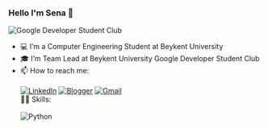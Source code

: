 ### Hello I'm Sena 👋
![Google Developer Student Club](https://media.giphy.com/media/eIahGoLu190H4EASVU/giphy.gif)                                                                                    
- 💻 I’m a Computer Engineering Student at Beykent University
- 🎓 I’m Team Lead at Beykent University Google Developer Student Club
- 📫 How to reach me: <br /><br />
[![LinkedIn](https://img.shields.io/badge/LinkedIn-0077B5?style=for-the-badge&logo=linkedin&logoColor=white
)](https://www.linkedin.com/in/nisa-sena-yazgan/)   [![Blogger](https://img.shields.io/badge/Blogger-FF5722?style=for-the-badge&logo=blogger&logoColor=white)](https://nisasenayazgan.blogspot.com)   [![Gmail](https://img.shields.io/badge/Gmail-D14836?style=for-the-badge&logo=gmail&logoColor=white)](nsena.yazgan@gmail.com)
<br />👩‍💻 Skills:<br /><br />
![Python](https://img.shields.io/badge/Python-3776AB?style=for-the-badge&logo=python&logoColor=white)
